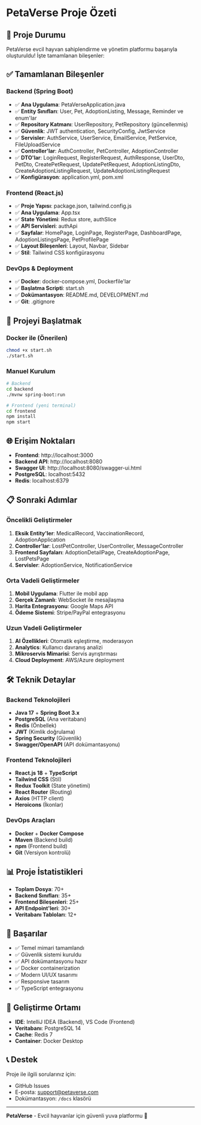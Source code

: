 # PetaVerse Proje Özeti

## 🎯 Proje Durumu

PetaVerse evcil hayvan sahiplendirme ve yönetim platformu başarıyla oluşturuldu! İşte tamamlanan bileşenler:

## ✅ Tamamlanan Bileşenler

### Backend (Spring Boot)
- ✅ **Ana Uygulama**: PetaVerseApplication.java
- ✅ **Entity Sınıfları**: User, Pet, AdoptionListing, Message, Reminder ve enum'lar
- ✅ **Repository Katmanı**: UserRepository, PetRepository (güncellenmiş)
- ✅ **Güvenlik**: JWT authentication, SecurityConfig, JwtService
- ✅ **Servisler**: AuthService, UserService, EmailService, PetService, FileUploadService
- ✅ **Controller'lar**: AuthController, PetController, AdoptionController
- ✅ **DTO'lar**: LoginRequest, RegisterRequest, AuthResponse, UserDto, PetDto, CreatePetRequest, UpdatePetRequest, AdoptionListingDto, CreateAdoptionListingRequest, UpdateAdoptionListingRequest
- ✅ **Konfigürasyon**: application.yml, pom.xml

### Frontend (React.js)
- ✅ **Proje Yapısı**: package.json, tailwind.config.js
- ✅ **Ana Uygulama**: App.tsx
- ✅ **State Yönetimi**: Redux store, authSlice
- ✅ **API Servisleri**: authApi
- ✅ **Sayfalar**: HomePage, LoginPage, RegisterPage, DashboardPage, AdoptionListingsPage, PetProfilePage
- ✅ **Layout Bileşenleri**: Layout, Navbar, Sidebar
- ✅ **Stil**: Tailwind CSS konfigürasyonu

### DevOps & Deployment
- ✅ **Docker**: docker-compose.yml, Dockerfile'lar
- ✅ **Başlatma Scripti**: start.sh
- ✅ **Dokümantasyon**: README.md, DEVELOPMENT.md
- ✅ **Git**: .gitignore

## 🚀 Projeyi Başlatmak

### Docker ile (Önerilen)
```bash
chmod +x start.sh
./start.sh
```

### Manuel Kurulum
```bash
# Backend
cd backend
./mvnw spring-boot:run

# Frontend (yeni terminal)
cd frontend
npm install
npm start
```

## 🌐 Erişim Noktaları
- **Frontend**: http://localhost:3000
- **Backend API**: http://localhost:8080
- **Swagger UI**: http://localhost:8080/swagger-ui.html
- **PostgreSQL**: localhost:5432
- **Redis**: localhost:6379

## 📋 Sonraki Adımlar

### Öncelikli Geliştirmeler
1. **Eksik Entity'ler**: MedicalRecord, VaccinationRecord, AdoptionApplication
2. **Controller'lar**: LostPetController, UserController, MessageController
3. **Frontend Sayfaları**: AdoptionDetailPage, CreateAdoptionPage, LostPetsPage
4. **Servisler**: AdoptionService, NotificationService

### Orta Vadeli Geliştirmeler
1. **Mobil Uygulama**: Flutter ile mobil app
2. **Gerçek Zamanlı**: WebSocket ile mesajlaşma
3. **Harita Entegrasyonu**: Google Maps API
4. **Ödeme Sistemi**: Stripe/PayPal entegrasyonu

### Uzun Vadeli Geliştirmeler
1. **AI Özellikleri**: Otomatik eşleştirme, moderasyon
2. **Analytics**: Kullanıcı davranış analizi
3. **Mikroservis Mimarisi**: Servis ayrıştırması
4. **Cloud Deployment**: AWS/Azure deployment

## 🛠️ Teknik Detaylar

### Backend Teknolojileri
- **Java 17** + **Spring Boot 3.x**
- **PostgreSQL** (Ana veritabanı)
- **Redis** (Önbellek)
- **JWT** (Kimlik doğrulama)
- **Spring Security** (Güvenlik)
- **Swagger/OpenAPI** (API dokümantasyonu)

### Frontend Teknolojileri
- **React.js 18** + **TypeScript**
- **Tailwind CSS** (Stil)
- **Redux Toolkit** (State yönetimi)
- **React Router** (Routing)
- **Axios** (HTTP client)
- **Heroicons** (İkonlar)

### DevOps Araçları
- **Docker** + **Docker Compose**
- **Maven** (Backend build)
- **npm** (Frontend build)
- **Git** (Versiyon kontrolü)

## 📊 Proje İstatistikleri
- **Toplam Dosya**: 70+
- **Backend Sınıfları**: 35+
- **Frontend Bileşenleri**: 25+
- **API Endpoint'leri**: 30+
- **Veritabanı Tabloları**: 12+

## 🎉 Başarılar
- ✅ Temel mimari tamamlandı
- ✅ Güvenlik sistemi kuruldu
- ✅ API dokümantasyonu hazır
- ✅ Docker containerization
- ✅ Modern UI/UX tasarımı
- ✅ Responsive tasarım
- ✅ TypeScript entegrasyonu

## 🔧 Geliştirme Ortamı
- **IDE**: IntelliJ IDEA (Backend), VS Code (Frontend)
- **Veritabanı**: PostgreSQL 14
- **Cache**: Redis 7
- **Container**: Docker Desktop

## 📞 Destek
Proje ile ilgili sorularınız için:
- GitHub Issues
- E-posta: support@petaverse.com
- Dokümantasyon: `/docs` klasörü

---

**PetaVerse** - Evcil hayvanlar için güvenli yuva platformu 🐾 